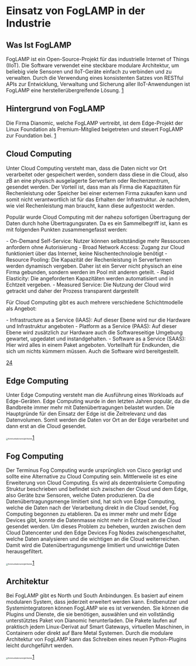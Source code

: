 # Einsatz von FogLAMP in der Industrie

## Was Ist FogLAMP

FogLAMP ist ein Open-Source-Projekt für das industrielle Internet of Things (IIoT). Die Software verwendet eine steckbare modulare Architektur, um beliebig viele Sensoren und IIoT-Geräte einfach zu verbinden und zu verwalten.
Durch die Verwendung eines konsistenten Satzes von RESTful APIs zur Entwicklung, Verwaltung und Sicherung aller IIoT-Anwendungen ist FogLAMP eine herstellerübergreifende Lösung. [1]

## Hintergrund von FogLAMP

Die Firma Dianomic, welche FogLAMP vertreibt, ist dem Edge-Projekt der Linux Foundation als Premium-Mitglied beigetreten und steuert FogLAMP zur Foundation bei. [1]

## Cloud Computing

Unter Cloud Computing versteht man, dass die Daten nicht vor Ort verarbeitet oder gespeichert werden, sondern dass diese in die Cloud, also zB an eine physisch ausgelagerte Serverfarm oder Rechenzentrum, gesendet werden. Der Vorteil ist, dass man als Firma die Kapazitäten für Rechenleistung oder Speicher bei einer externen Firma zukaufen kann und somit nicht verantwortlich ist für das Erhalten der Infrastruktur. Je nachdem, wie viel Rechenleistung man braucht, kann diese aufgestockt werden.

Populär wurde Cloud Computing mit der nahezu sofortigen Übertragung der Daten durch hohe Übertragungsraten. Da es ein Sammelbegriff ist, kann es mit folgenden Punkten zusammengefasst werden:

\-    On-Demand Self-Service: Nutzer können selbstständige mehr Ressourcen anfordern ohne Autorisierung
\-    Broad Network Access: Zugang zur Cloud funktioniert über das Internet, keine Nischentechnologie benötigt
\-    Resource Pooling: Die Kapazität der Rechenleistung in Serverfarmen werden dynamisch vergeben. Daher ist ein Server nicht physisch an eine Firma gebunden, sondern werden im Pool mit anderen geteilt.
\-    Rapid Elasticity: Die angeforderten Kapazitäten werden automatisiert und in Echtzeit vergeben.
\-    Measured Service: Die Nutzung der Cloud wird getrackt und daher der Prozess transparent dargestellt

Für Cloud Computing gibt es auch mehrere verschiedene Schichtmodelle als Angebot:

\-    Infrastructure as a Service (IAAS): Auf dieser Ebene wird nur die Hardware und Infrastruktur angeboten
\-    Platform as a Service (PAAS): Auf dieser Ebene wird zusätzlich zur Hardware auch die Softwareseitige Umgebung gewartet, upgedatet und instandgehalten.
\-    Software as a Service (SAAS): Hier wird alles in einem Paket angeboten. Vorteilhaft für Endkunden, die sich um nichts kümmern müssen. Auch die Software wird bereitgestellt.

[2][3][4]

## Edge Computing

Unter Edge Computing versteht man die Ausführung eines Workloads auf Edge-Geräten. Edge Computing wurde in den letzten Jahren populär, da die Bandbreite immer mehr mit Datenübertragungen belastet wurden. Die Hauptgründe für den Einsatz der Edge ist die Zeitrelevanz und das Datenvolumen. Somit werden die Daten vor Ort an der Edge verarbeitet und dann erst an die Cloud gesendet.

<img src="https://dianomic.com/wp-content/uploads/2019/03/hierarchy_updated.png" alt="Kommunikationsmöglichkeiten" style="zoom:33%;" />[1]

## Fog Computing

Der Terminus Fog Computing wurde ursprünglich von Cisco geprägt und sollte eine Alternative zu Cloud Computing sein. Mittlerweile ist es eine Erweiterung von Cloud Computing. Es wird als dezentralisierte Computing Struktur beschrieben und befindet sich zwischen der Cloud und dem Edge, also Geräte bzw Sensoren, welche Daten produzieren.
Da die Datenübertragungsmenge limitiert sind, hat sich von Edge Computing, welche die Daten nach der Verarbeitung direkt in die Cloud sendet, Fog Computing begonnen zu etablieren. Da es immer mehr und mehr Edge Devices gibt, konnte die Datenmasse nicht mehr in Echtzeit an die Cloud gesendet werden. Um dieses Problem zu beheben, wurden zwischen dem Cloud Datencenter und den Edge Devices Fog Nodes zwischengeschaltet, welche Daten analysieren und die wichtigen an die Cloud weiterreichen. Damit wird die Datenübertragungsmenge limitiert und unwichtige Daten herausgefiltert.

<img src="https://dianomic.com/wp-content/uploads/2019/03/hierarchy_updated.png" alt="Kommunikationsmöglichkeiten" style="zoom:33%;" />[1]  

## Architektur

Bei FogLAMP gibt es North und South Anbindungen. Es basiert auf einem modularen System, dass jederzeit erweitert werden kann. Endbenutzer und Systemintegratoren können FogLAMP wie es ist verwenden. Sie können die Plugins und Dienste, die sie benötigen, auswählen und ein vollständig unterstütztes Paket von Dianomic herunterladen. Die Pakete laufen auf praktisch jedem Linux-Derivat auf Smart Gateways, virtuellen Maschinen, in Containern oder direkt auf Bare Metal Systemen. Durch die modulare Architektur von FogLAMP kann das Schreiben eines neuen Python-Plugins leicht durchgeführt werden.

<img src="https://dianomic.com/wp-content/uploads/2019/03/FogLAMP_Architecture_Base_bright.png" alt="Kommunikationsmöglichkeiten" style="zoom:33%;" />[1]  

[1]: https://dianomic.com/platform/foglamp/
[2]: https://www.ionos.at/digitalguide/server/knowhow/cloud-computing-definition-erklaerung-geschichte/
[3]: https://www.redhat.com/de/topics/cloud-computing/cloud-vs-edge
[4]: https://www.simplilearn.com/edge-computing-vs-cloud-computing-article
